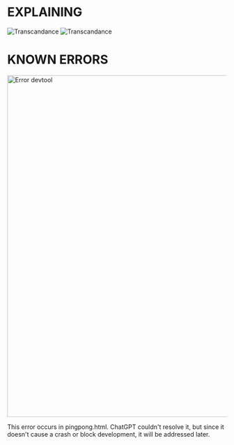 # EXPLAINING
![Transcandance](https://github.com/user-attachments/assets/292d2b46-1f20-4f8a-9590-73f939d56b6a)
![Transcandance](https://github.com/user-attachments/assets/7e879878-2951-4b05-a279-6a52dd5e7863)

# KNOWN ERRORS
<img width="784" alt="Error devtool" src="https://github.com/user-attachments/assets/33d88f2c-34da-4330-9591-7f85dd4adfde">

This error occurs in pingpong.html. ChatGPT couldn't resolve it, but since it doesn't cause a crash or block development, it will be addressed later.
